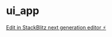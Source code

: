 # ui_app

[Edit in StackBlitz next generation editor ⚡️](https://stackblitz.com/~/github.com/mysticBliss/ui_app)